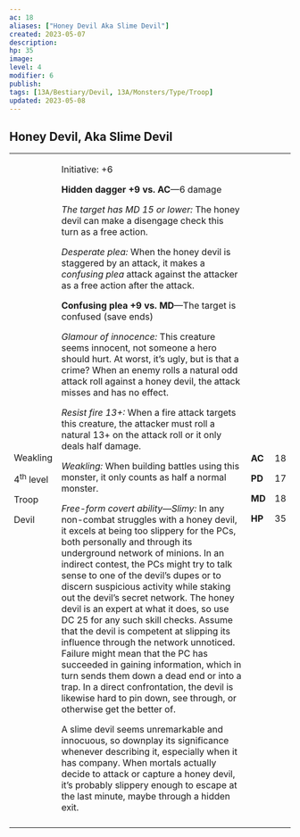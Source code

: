 ```yaml
---
ac: 18
aliases: ["Honey Devil Aka Slime Devil"]
created: 2023-05-07
description: 
hp: 35
image: 
level: 4
modifier: 6
publish: 
tags: [13A/Bestiary/Devil, 13A/Monsters/Type/Troop]
updated: 2023-05-08
---
```


## Honey Devil, Aka Slime Devil

<table>
<colgroup>
<col style="width: 16%" />
<col style="width: 72%" />
<col style="width: 5%" />
<col style="width: 5%" />
</colgroup>
<tbody>
<tr class="odd">
<td><p>Weakling</p>
<p>4<sup>th</sup> level</p>
<p>Troop</p>
<p>Devil</p></td>
<td><p>Initiative: +6</p>
<p><strong>Hidden dagger +9 vs. AC</strong>—6 damage</p>
<p><em>The target has MD 15 or lower:</em> The honey devil can make a
disengage check this turn as a free action.</p>
<p><em>Desperate plea:</em> When the honey devil is staggered by an
attack, it makes a <em>confusing plea</em> attack against the attacker
as a free action after the attack.</p>
<p><strong>Confusing plea +9 vs. MD</strong>—The target is confused
(save ends)</p>
<p><em>Glamour of innocence:</em> This creature seems innocent, not
someone a hero should hurt. At worst, it’s ugly, but is that a crime?
When an enemy rolls a natural odd attack roll against a honey devil, the
attack misses and has no effect.</p>
<p><em>Resist fire 13+:</em> When a fire attack targets this creature,
the attacker must roll a natural 13+ on the attack roll or it only deals
half damage.</p>
<p><em>Weakling:</em> When building battles using this monster, it only
counts as half a normal monster.</p>
<p><em>Free-form covert ability—Slimy:</em> In any non-combat struggles
with a honey devil, it excels at being too slippery for the PCs, both
personally and through its underground network of minions. In an
indirect contest, the PCs might try to talk sense to one of the devil’s
dupes or to discern suspicious activity while staking out the devil’s
secret network. The honey devil is an expert at what it does, so use DC
25 for any such skill checks. Assume that the devil is competent at
slipping its influence through the network unnoticed. Failure might mean
that the PC has succeeded in gaining information, which in turn sends
them down a dead end or into a trap. In a direct confrontation, the
devil is likewise hard to pin down, see through, or otherwise get the
better of.</p>
<p>A slime devil seems unremarkable and innocuous, so downplay its
significance whenever describing it, especially when it has company.
When mortals actually decide to attack or capture a honey devil, it’s
probably slippery enough to escape at the last minute, maybe through a
hidden exit.</p></td>
<td><p><strong>AC</strong></p>
<p><strong>PD</strong></p>
<p><strong>MD</strong></p>
<p><strong>HP</strong></p></td>
<td><p>18</p>
<p>17</p>
<p>18</p>
<p>35</p></td>
</tr>
<tr class="even">
<td></td>
<td></td>
<td></td>
<td></td>
</tr>
</tbody>
</table>
